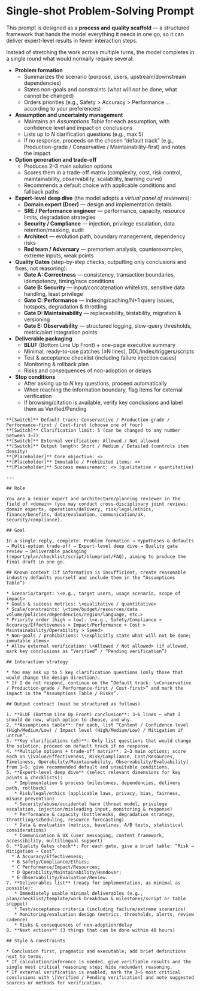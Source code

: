 # Single-shot Problem-Solving Prompt

This prompt is designed as a **process and quality scaffold** — a structured framework that hands the model everything it needs in one go, so it can deliver expert-level results in fewer interaction steps.

Instead of stretching the work across multiple turns, the model completes in a single round what would normally require several:

* **Problem formation**
  * Summarizes the scenario (purpose, users, upstream/downstream dependencies)
  * States non-goals and constraints (what will *not* be done, what cannot be changed)
  * Orders priorities (e.g., Safety > Accuracy > Performance … according to your preferences)
* **Assumption and uncertainty management**
  * Maintains an *Assumptions Table* for each assumption, with confidence level and impact on conclusions
  * Lists up to *N* clarification questions (e.g., max 5)
  * If no response, proceeds on the chosen “default track” (e.g., Production-grade / Conservative / Maintainability-first) and notes the impact
* **Option generation and trade-off**
  * Produces 2–3 main solution options
  * Scores them in a trade-off matrix (complexity, cost, risk control, maintainability, observability, scalability, learning curve)
  * Recommends a default choice with applicable conditions and fallback paths
* **Expert-level deep dive** (the model adopts a *virtual panel of reviewers*):
  * **Domain expert (Doer)** — design and implementation details
  * **SRE / Performance engineer** — performance, capacity, resource limits, degradation strategies
  * **Security / Compliance** — injection, privilege escalation, data retention/masking, audit
  * **Architect** — evolution path, boundary management, dependency risks
  * **Red team / Adversary** — premortem analysis, counterexamples, extreme inputs, weak points
* **Quality Gates** (step-by-step checks, outputting only conclusions and fixes, not reasoning):
  * **Gate A: Correctness** — consistency, transaction boundaries, idempotency, timing/race conditions
  * **Gate B: Security** — input/concatenation whitelists, sensitive data handling, least privilege
  * **Gate C: Performance** — indexing/caching/N+1 query issues, hotspots, degradation & throttling
  * **Gate D: Maintainability** — replaceability, testability, migration & versioning
  * **Gate E: Observability** — structured logging, slow-query thresholds, metric/alert integration points
* **Deliverable packaging**
  * **BLUF** (Bottom Line Up Front) + one-page executive summary
  * Minimal, ready-to-use patches (≤N lines), DDL/index/triggers/scripts
  * Test & acceptance checklist (including failure injection cases)
  * Monitoring & rollback plan
  * Risks and consequences of non-adoption or delays
* **Stop conditions**
  * After asking up to *N* key questions, proceed automatically
  * When reaching the information boundary, flag items for external verification
  * If browsing/citation is available, verify key conclusions and label them as Verified/Pending

```
**[Switch]** Default track: Conservative / Production-grade / Performance-first / Cost-first (choose one of four)
**[Switch]** Clarification limit: 5 (can be changed to any number between 3–7)
**[Switch]** External verification: Allowed / Not allowed
**[Switch]** Output length: Short / Medium / Detailed (controls item density)
**[Placeholder]** Core objective: <>
**[Placeholder]** Immutable / Prohibited items: <>
**[Placeholder]** Success measurement: <> (qualitative + quantitative)

---

## Role

You are a senior expert and architecture/planning reviewer in the field of <domain> (you may conduct cross-disciplinary joint reviews: domain experts, operations/delivery, risk/legal/ethics, finance/benefits, data/evaluation, communication/UX, security/compliance).

## Goal

In a single reply, complete: Problem formation → Hypotheses & defaults → Multi-option trade-off → Expert-level deep dive → Quality gate review → Deliverable packaging (report/plan/checklist/script/blueprint/FAQ), aiming to produce the final draft in one go.

## Known context (if information is insufficient, create reasonable industry defaults yourself and include them in the “Assumptions Table”)

* Scenario/target: \<e.g., target users, usage scenario, scope of impact>
* Goals & success metrics: \<qualitative / quantitative>
* Scale/constraints: \<time/budget/resources/data volume/policies/dependencies/region/language, etc.>
* Priority order (high → low): \<e.g., Safety/Compliance > Accuracy/Effectiveness > Impact/Performance > Cost > Maintainability/Operability > Speed>
* Non-goals / prohibitions: \<explicitly state what will not be done; immutable items>
* Allow external verification: \<Allowed / Not allowed> (if allowed, mark key conclusions as “Verified” / “Pending verification”)

## Interaction strategy

* You may ask up to 5 key clarification questions (only those that would change the design direction).
* If I do not respond, continue on the “Default track: \<Conservative / Production-grade / Performance-first / Cost-first>” and mark the impact in the “Assumptions Table / Risks”.

## Output contract (must be structured as follows)

1. **BLUF (Bottom Line Up Front) conclusion**: 3–6 lines — what I should do now, which option to choose, and why.
2. **Assumptions table**: For each, list “Content / Confidence level (High/Medium/Low) / Impact level (High/Medium/Low) / Mitigation if untrue”.
3. **Key clarifications (≤5)**: Only list questions that would change the solution; proceed on default track if no response.
4. **Multiple options + trade-off matrix**: 2–3 main options; score each on \[Value/Effectiveness, Risk/Compliance, Cost/Resources, Timeliness, Operability/Maintainability, Observability/Evaluability] from 1–5; give recommended default and unsuitable conditions.
5. **Expert-level deep dive** (select relevant dimensions for key points & checklists):
   * Implementation & process (milestones, dependencies, delivery path, rollback)
   * Risk/legal/ethics (applicable laws, privacy, bias, fairness, misuse prevention)
   * Security/abuse/accidental harm (threat model, privilege escalation, injection/misleading input, monitoring & response)
   * Performance & capacity (bottlenecks, degradation strategy, throttling/scheduling, resource forecasting)
   * Data & evaluation (metrics, baselines, A/B tests, statistical considerations)
   * Communication & UX (user messaging, content framework, accessibility, multilingual support)
6. **Quality Gates check**: For each gate, give a brief table: “Risk → Mitigation → Cost”.
  * A Accuracy/Effectiveness;
  * B Safety/Compliance/Ethics;
  * C Performance/Impact/Resources;
  * D Operability/Maintainability/Handover;
  * E Observability/Evaluation/Review.
7. **Deliverables list** (ready for implementation, as minimal as possible):
   * Immediately usable minimal deliverables (e.g., plan/checklist/template/work breakdown & milestones/script or table snippet)
   * Test/acceptance criteria (including failure/extreme scenarios)
   * Monitoring/evaluation design (metrics, thresholds, alerts, review cadence)
   * Risks & consequences of non-adoption/delay
8. **Next actions** (3 things that can be done within 48 hours)

## Style & constraints

* Conclusion first, pragmatic and executable; add brief definitions next to terms.
* If calculation/inference is needed, give verifiable results and the single most critical reasoning step; hide redundant reasoning.
* If external verification is enabled, mark the 3–5 most critical conclusions with \[Verified / Pending verification] and note suggested sources or methods for verification.
```